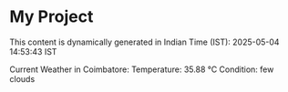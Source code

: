 # My Project

This content is dynamically generated in Indian Time (IST): 2025-05-04 14:53:43 IST


Current Weather in Coimbatore:
Temperature: 35.88 °C
Condition: few clouds
